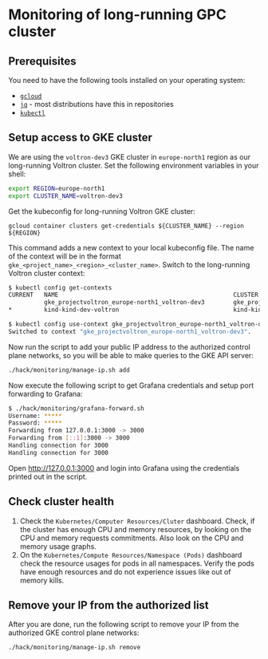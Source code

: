 # Monitoring of long-running GPC cluster

## Prerequisites

You need to have the following tools installed on your operating system:

- [`gcloud`](https://cloud.google.com/sdk/docs/install)
- [`jq`](https://stedolan.github.io/jq/download/) - most distributions have this in repositories
- [`kubectl`](https://kubernetes.io/docs/tasks/tools/)

## Setup access to GKE cluster

We are using the `voltron-dev3` GKE cluster in `europe-north1` region as our long-running Voltron cluster. Set the following environment variables in your shell:
```bash
export REGION=europe-north1
export CLUSTER_NAME=voltron-dev3
```

Get the kubeconfig for long-running Voltron GKE cluster:
```
gcloud container clusters get-credentials ${CLUSTER_NAME} --region ${REGION}
```

This command adds a new context to your local kubeconfig file. The name of the context will be in the format `gke_<project_name>_<region>_<cluster_name>`. Switch to the long-running Voltron cluster context:
```bash
$ kubectl config get-contexts
CURRENT   NAME                                                 CLUSTER                                              AUTHINFO                                             NAMESPACE
          gke_projectvoltron_europe-north1_voltron-dev3        gke_projectvoltron_europe-north1_voltron-dev3        gke_projectvoltron_europe-north1_voltron-dev3        
*         kind-kind-dev-voltron                                kind-kind-dev-voltron                                kind-kind-dev-voltron

$ kubectl config use-context gke_projectvoltron_europe-north1_voltron-dev3
Switched to context "gke_projectvoltron_europe-north1_voltron-dev3".
```

Now run the script to add your public IP address to the authorized control plane networks, so you will be able to make queries to the GKE API server:
```bash
./hack/monitoring/manage-ip.sh add
```

Now execute the following script to get Grafana credentials and setup port forwarding to Grafana:
```bash
$ ./hack/monitoring/grafana-forward.sh 
Username: *****
Password: *****
Forwarding from 127.0.0.1:3000 -> 3000
Forwarding from [::1]:3000 -> 3000
Handling connection for 3000
Handling connection for 3000
```

Open http://127.0.0.1:3000 and login into Grafana using the credentials printed out in the script.

## Check cluster health

1. Check the `Kubernetes/Computer Resources/Cluter` dashboard. Check, if the cluster has enough CPU and memory resources, by looking on the CPU and memory requests commitments. Also look on the CPU and memory usage graphs.
2. On the `Kubernetes/Compute Resources/Namespace (Pods)` dashboard check the resource usages for pods in all namespaces. Verify the pods have enough resources and do not experience issues like out of memory kills.

## Remove your IP from the authorized list

After you are done, run the following script to remove your IP from the authorized GKE control plane networks:
```bash
./hack/monitoring/manage-ip.sh remove
```
